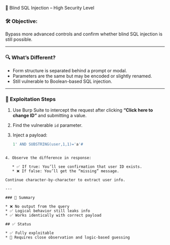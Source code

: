 🧨 Blind SQL Injection – High Security Level

### 🛠️ Objective:
Bypass more advanced controls and confirm whether blind SQL injection is still possible.

---

### 🔍 What’s Different?

- Form structure is separated behind a prompt or modal.
- Parameters are the same but may be encoded or slightly renamed.
- Still vulnerable to Boolean-based SQL injection.

---

### 🧭 Exploitation Steps

1. Use Burp Suite to intercept the request after clicking **“Click here to change ID”** and submitting a value.
2. Find the vulnerable `id` parameter.

3. Inject a payload:
   ```sql
   1' AND SUBSTRING(user,1,1)='a'#
````

4. Observe the difference in response:

   * ✅ If true: You’ll see confirmation that user ID exists.
   * ❌ If false: You’ll get the “missing” message.

Continue character-by-character to extract user info.

---

### 🧩 Summary

* ❌ No output from the query
* ✅ Logical behavior still leaks info
* ✅ Works identically with correct payload

## ✅ Status

* ✅ Fully exploitable
* 🔴 Requires close observation and logic-based guessing
